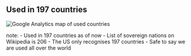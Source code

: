 ## Used in 197 countries

![Google Analytics map of used countries](https://s3.amazonaws.com/media-p.slid.es/uploads/dagingaa/images/176177/Screen_Shot_2013-12-03_at_10.45.36.png)

note:
    - Used in 197 countries as of now
    - List of sovereign nations on Wikipedia is 206
    - The US only recognises 197 countries
    - Safe to say we are used all over the world
